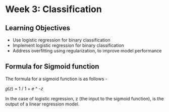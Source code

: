 # Week 3: Classification

## Learning Objectives
- Use logistic regression for binary classification
- Implement logistic regression for binary classification
- Address overfitting using regularization, to improve model performance

## Formula for Sigmoid function
The formula for a sigmoid function is as follows -

𝑔(𝑧) = 1 / 1 + 𝑒 ^ -𝑧

In the case of logistic regression, z (the input to the sigmoid function), is the output of a linear regression model.
